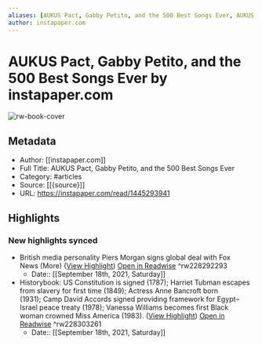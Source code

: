 ```yaml
---
aliases: [AUKUS Pact, Gabby Petito, and the 500 Best Songs Ever, AUKUS Pact, Gabby Petito, and the 500 Best Songs Ever]
author: instapaper.com
---
```

# AUKUS Pact, Gabby Petito, and the 500 Best Songs Ever by instapaper.com

![rw-book-cover](https://readwise-assets.s3.amazonaws.com/static/images/article1.be68295a7e40.png)

## Metadata
- Author: [[instapaper.com]]
- Full Title: AUKUS Pact, Gabby Petito, and the 500 Best Songs Ever
- Category: #articles
- Source: [[{source}]]
- URL: https://instapaper.com/read/1445293941

## Highlights
### New highlights synced
- British media personality Piers Morgan signs global deal with Fox News (More) ([View Highlight](https://instapaper.com/read/1445293941/17488290)) [Open in Readwise](https://readwise.io/open/228292293) ^rw228292293
    - Date:: [[September 18th, 2021, Saturday]]
- Historybook: US Constitution is signed (1787); Harriet Tubman escapes from slavery for first time (1849); Actress Anne Bancroft born (1931); Camp David Accords signed providing framework for Egypt–Israel peace treaty (1978); Vanessa Williams becomes first 
 Black woman crowned Miss America (1983). ([View Highlight](https://instapaper.com/read/1445293941/17488362)) [Open in Readwise](https://readwise.io/open/228303261) ^rw228303261
    - Date:: [[September 18th, 2021, Saturday]]
